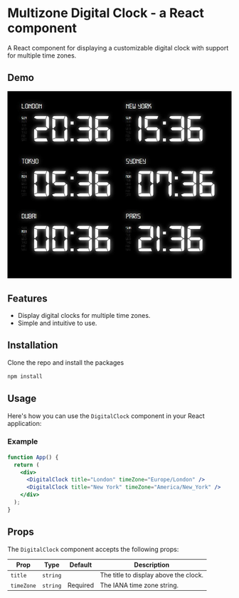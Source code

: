 # Multizone Digital Clock - a React component

A React component for displaying a customizable digital clock with support for multiple time zones.

## Demo

![Demo](./demo.jpg)

## Features

- Display digital clocks for multiple time zones.
- Simple and intuitive to use.

## Installation

Clone the repo and install the packages

```bash
npm install
```

## Usage

Here's how you can use the `DigitalClock` component in your React application:

### Example

```jsx
function App() {
  return (
    <div>
      <DigitalClock title="London" timeZone="Europe/London" />
      <DigitalClock title="New York" timeZone="America/New_York" />
    </div>
  );
}
```

## Props

The `DigitalClock` component accepts the following props:

| Prop       | Type     | Default  | Description                           |
| ---------- | -------- | -------- | ------------------------------------- |
| `title`    | `string` |          | The title to display above the clock. |
| `timeZone` | `string` | Required | The IANA time zone string.            |
